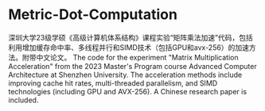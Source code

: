 # Metric-Dot-Computation
深圳大学23级学硕《高级计算机体系结构》课程实验“矩阵乘法加速”代码，包括利用增加缓存命中率、多线程并行和SIMD技术（包括GPU和avx-256）的加速方法。附带中文论文。
The code for the experiment "Matrix Multiplication Acceleration" from the 2023 Master's Program course Advanced Computer Architecture at Shenzhen University. The acceleration methods include improving cache hit rates, multi-threaded parallelism, and SIMD technologies (including GPU and AVX-256). A Chinese research paper is included.
